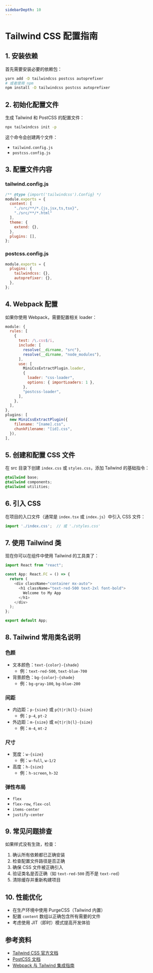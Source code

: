 ```yaml
---
sidebarDepth: 10
---
```


# Tailwind CSS 配置指南

## 1. 安装依赖

首先需要安装必要的依赖包：

```bash
yarn add -D tailwindcss postcss autoprefixer
# 或者使用 npm
npm install -D tailwindcss postcss autoprefixer
```

## 2. 初始化配置文件

生成 Tailwind 和 PostCSS 的配置文件：

```bash
npx tailwindcss init -p
```

这个命令会创建两个文件：
- `tailwind.config.js`
- `postcss.config.js`

## 3. 配置文件内容

### tailwind.config.js
```javascript
/** @type {import('tailwindcss').Config} */
module.exports = {
  content: [
    "./src/**/*.{js,jsx,ts,tsx}",
    "./src/**/*.html"
  ],
  theme: {
    extend: {},
  },
  plugins: [],
};
```

### postcss.config.js
```javascript
module.exports = {
  plugins: {
    tailwindcss: {},
    autoprefixer: {},
  },
};
```

## 4. Webpack 配置

如果你使用 Webpack，需要配置相关 loader：

```javascript
module: {
  rules: [
    {
      test: /\.css$/i,
      include: [
        resolve(__dirname, "src"),
        resolve(__dirname, "node_modules"),
      ],
      use: [
        MiniCssExtractPlugin.loader,
        {
          loader: "css-loader",
          options: { importLoaders: 1 },
        },
        "postcss-loader",
      ],
    },
  ],
},
plugins: [
  new MiniCssExtractPlugin({
    filename: "[name].css",
    chunkFilename: "[id].css",
  }),
],
```

## 5. 创建和配置 CSS 文件

在 src 目录下创建 `index.css` 或 `styles.css`，添加 Tailwind 的基础指令：

```css
@tailwind base;
@tailwind components;
@tailwind utilities;
```

## 6. 引入 CSS

在项目的入口文件（通常是 `index.tsx` 或 `index.js`）中引入 CSS 文件：

```typescript
import './index.css';  // 或 './styles.css'
```

## 7. 使用 Tailwind 类

现在你可以在组件中使用 Tailwind 的工具类了：

```typescript
import React from "react";

const App: React.FC = () => {
  return (
    <div className="container mx-auto">
      <h1 className="text-red-500 text-2xl font-bold">
        Welcome to My App
      </h1>
    </div>
  );
};

export default App;
```

## 8. Tailwind 常用类名说明

### 色颜
- 文本颜色：`text-{color}-{shade}`
  - 例：`text-red-500`, `text-blue-700`
- 背景颜色：`bg-{color}-{shade}`
  - 例：`bg-gray-100`, `bg-blue-200`

### 间距
- 内边距：`p-{size}` 或 `p{t|r|b|l}-{size}`
  - 例：`p-4`, `pt-2`
- 外边距：`m-{size}` 或 `m{t|r|b|l}-{size}`
  - 例：`m-4`, `mt-2`

### 尺寸
- 宽度：`w-{size}`
  - 例：`w-full`, `w-1/2`
- 高度：`h-{size}`
  - 例：`h-screen`, `h-32`

### 弹性布局
- `flex`
- `flex-row`, `flex-col`
- `items-center`
- `justify-center`

## 9. 常见问题排查

如果样式没有生效，检查：
1. 确认所有依赖都已正确安装
2. 检查配置文件路径是否正确
3. 确保 CSS 文件被正确引入
4. 验证类名是否正确（如 `text-red-500` 而不是 `text-red`）
5. 清除缓存并重新构建项目

## 10. 性能优化

- 在生产环境中使用 PurgeCSS（Tailwind 内置）
- 配置 `content` 数组以正确包含所有需要的文件
- 考虑使用 JIT（即时）模式提高开发体验

## 参考资料
- [Tailwind CSS 官方文档](https://tailwindcss.com/docs)
- [PostCSS 文档](https://postcss.org/)
- [Webpack 与 Tailwind 集成指南](https://tailwindcss.com/docs/installation/using-postcss)
